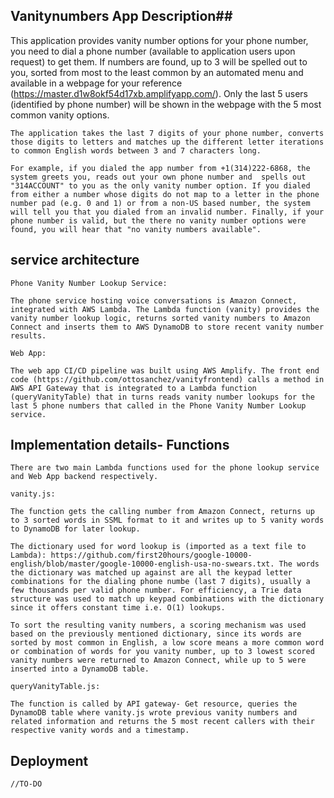 ## Vanitynumbers App Description##
This application provides vanity number options for your phone number, you need to dial a phone number (available to application users upon request) to get them. If numbers are found, up to 3 will be spelled out to you, sorted from most to the least common by an automated menu and available in a webpage for your reference (https://master.d1w8okf54d17xb.amplifyapp.com/). Only the last 5 users (identified by phone number) will be shown in the webpage with the 5 most common vanity options. 
    
    The application takes the last 7 digits of your phone number, converts those digits to letters and matches up the different letter iterations to common English words between 3 and 7 characters long.
    
    For example, if you dialed the app number from +1(314)222-6868, the system greets you, reads out your own phone number and  spells out "314ACCOUNT" to you as the only vanity number option. If you dialed from either a number whose digits do not map to a letter in the phone number pad (e.g. 0 and 1) or from a non-US based number, the system will tell you that you dialed from an invalid number. Finally, if your phone number is valid, but the there no vanity number options were found, you will hear that "no vanity numbers available". 

## service architecture ##
    Phone Vanity Number Lookup Service: 
    
    The phone service hosting voice conversations is Amazon Connect, integrated with AWS Lambda. The Lambda function (vanity) provides the vanity number lookup logic, returns sorted vanity numbers to Amazon Connect and inserts them to AWS DynamoDB to store recent vanity number results. 
    
    Web App: 
    
    The web app CI/CD pipeline was built using AWS Amplify. The front end code (https://github.com/ottosanchez/vanityfrontend) calls a method in AWS API Gateway that is integrated to a Lambda function (queryVanityTable) that in turns reads vanity number lookups for the last 5 phone numbers that called in the Phone Vanity Number Lookup service. 
  

## Implementation details- Functions ##
    There are two main Lambda functions used for the phone lookup service and Web App backend respectively.
    
    vanity.js: 

    The function gets the calling number from Amazon Connect, returns up to 3 sorted words in SSML format to it and writes up to 5 vanity words to DynamoDB for later lookup.

    The dictionary used for word lookup is (imported as a text file to Lambda): https://github.com/first20hours/google-10000-english/blob/master/google-10000-english-usa-no-swears.txt. The words the dictionary was matched up against are all the keypad letter combinations for the dialing phone numbe (last 7 digits), usually a few thousands per valid phone number. For efficiency, a Trie data structure was used to match up keypad combinations with the dictionary since it offers constant time i.e. O(1) lookups. 
  
    To sort the resulting vanity numbers, a scoring mechanism was used based on the previously mentioned dictionary, since its words are sorted by most common in English, a low score means a more common word or combination of words for you vanity number, up to 3 lowest scored vanity numbers were returned to Amazon Connect, while up to 5 were inserted into a DynamoDB table.
    
    queryVanityTable.js: 
    
    The function is called by API gateway- Get resource, queries the DynamoDB table where vanity.js wrote previous vanity numbers and related information and returns the 5 most recent callers with their respective vanity words and a timestamp.  

## Deployment ##
    //TO-DO

